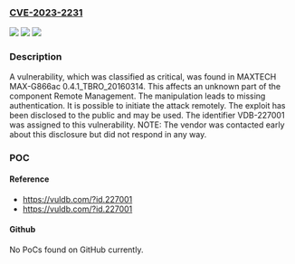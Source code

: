 ### [CVE-2023-2231](https://cve.mitre.org/cgi-bin/cvename.cgi?name=CVE-2023-2231)
![](https://img.shields.io/static/v1?label=Product&message=MAX-G866ac&color=blue)
![](https://img.shields.io/static/v1?label=Version&message=%3D%200.4.1_TBRO_20160314%20&color=brighgreen)
![](https://img.shields.io/static/v1?label=Vulnerability&message=CWE-306%20Missing%20Authentication&color=brighgreen)

### Description

A vulnerability, which was classified as critical, was found in MAXTECH MAX-G866ac 0.4.1_TBRO_20160314. This affects an unknown part of the component Remote Management. The manipulation leads to missing authentication. It is possible to initiate the attack remotely. The exploit has been disclosed to the public and may be used. The identifier VDB-227001 was assigned to this vulnerability. NOTE: The vendor was contacted early about this disclosure but did not respond in any way.

### POC

#### Reference
- https://vuldb.com/?id.227001
- https://vuldb.com/?id.227001

#### Github
No PoCs found on GitHub currently.

